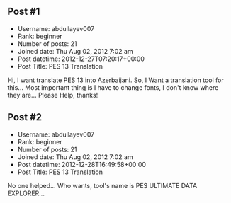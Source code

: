 ## Post #1
- Username: abdullayev007
- Rank: beginner
- Number of posts: 21
- Joined date: Thu Aug 02, 2012 7:02 am
- Post datetime: 2012-12-27T07:20:17+00:00
- Post Title: PES 13 Translation

Hi,
I want translate PES 13 into Azerbaijani. So, I Want a translation tool for this... Most important thing is I have to change fonts, I don't know where they are... Please Help, thanks!
## Post #2
- Username: abdullayev007
- Rank: beginner
- Number of posts: 21
- Joined date: Thu Aug 02, 2012 7:02 am
- Post datetime: 2012-12-28T16:49:58+00:00
- Post Title: PES 13 Translation

No one helped... Who wants, tool's name is PES ULTIMATE DATA EXPLORER...
